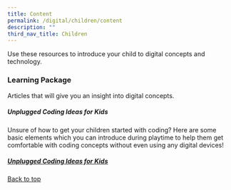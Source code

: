 ```yaml
---
title: Content
permalink: /digital/children/content
description: ""
third_nav_title: Children
---
```

Use these resources to introduce your child to digital concepts and technology.

<h3><b>Learning Package</b></h3>
Articles that will give you an insight into digital concepts.

<h5><b>Unplugged Coding Ideas for Kids</b></h5>
Unsure of how to get your children started with coding? 
Here are some basic elements which you can introduce during playtime to help them get comfortable with coding concepts without even using any digital devices!
<h5><a href="https://childrenandteens.nlb.gov.sg/diy-resources/primary/stay-curious-with-your-child">Unplugged Coding Ideas for Kids</a></h5>

<p class="has-text-right margin--top--xl"><a href="#main-content">Back to top</a></p>